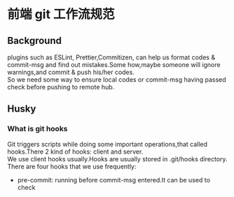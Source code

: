 # 前端 git 工作流规范

## Background

plugins such as ESLint, Prettier,Commitizen, can help us format codes & commit-msg and find out mistakes.Some how,maybe someone will ignore warnings,and commit & push his/her codes.  
So we need some way to ensure local codes or commit-msg having passed check before pushing to remote hub.

## Husky

### What is git hooks

Git triggers scripts while doing some important operations,that called hooks.There 2 kind of hooks: client and server.  
We use client hooks usually.Hooks are usually stored in .git/hooks directory.  
There are four hooks that we use frequently:

- pre-commit: running before commit-msg entered.It can be used to check
